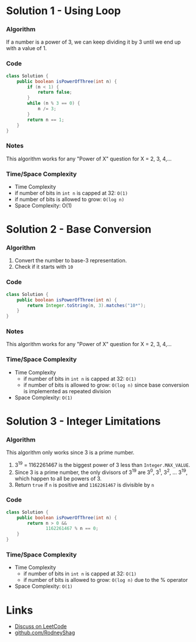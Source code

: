 # Solution 1 - Using Loop

### Algorithm

If a number is a power of 3, we can keep dividing it by 3 until we end up with a value of 1.

### Code

```java
class Solution {
    public boolean isPowerOfThree(int n) {
        if (n < 1) {
            return false;
        }
        while (n % 3 == 0) {
            n /= 3;
        }
        return n == 1;
    }
}
```

### Notes

This algorithm works for any "Power of X" question for X = 2, 3, 4,...


### Time/Space Complexity

-  Time Complexity
  - if number of bits in `int n` is capped at 32: `O(1)`
  - if number of bits is allowed to grow: `O(log n)`
- Space Complexity: O(1)


# Solution 2 - Base Conversion

### Algorithm

1. Convert the number to base-3 representation.
1. Check if it starts with `10`

### Code

```java
class Solution {
    public boolean isPowerOfThree(int n) {
        return Integer.toString(n, 3).matches("10*");
    }
}
```

### Notes

This algorithm works for any "Power of X" question for X = 2, 3, 4,...

### Time/Space Complexity

- Time Complexity
  - if number of bits in `int n` is capped at 32: `O(1)`
  - if number of bits is allowed to grow: `O(log n)` since base conversion is implemented as repeated division
- Space Complexity: `O(1)`


# Solution 3 - Integer Limitations

### Algorithm

This algorithm only works since 3 is a prime number.

1. 3<sup>19</sup> = 1162261467 is the biggest power of 3 less than `Integer.MAX_VALUE`.
1. Since 3 is a prime number, the only divisors of 3<sup>19</sup> are 3<sup>0</sup>, 3<sup>1</sup>, 3<sup>2</sup>, ... 3<sup>19</sup>, which happen to all be powers of 3.
1. Return `true` if `n` is positive and `1162261467` is divisible by `n`

### Code

```java
class Solution {
    public boolean isPowerOfThree(int n) {
        return n > 0 &&
               1162261467 % n == 0;
    }
}
```

### Time/Space Complexity

- Time Complexity
  - if number of bits in `int n` is capped at 32: `O(1)`
  - if number of bits is allowed to grow: `O(log n)` due to the % operator
- Space Complexity: `O(1)`


# Links

- [Discuss on LeetCode](https://leetcode.com/problems/power-of-three/discuss/448777)
- [github.com/RodneyShag](https://github.com/RodneyShag)
